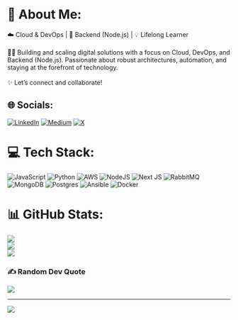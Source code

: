 # 💫 About Me:
☁️ Cloud & DevOps | 🚀 Backend (Node.js) | 💡 Lifelong Learner<br><br>👨‍💻 Building and scaling digital solutions with a focus on Cloud, DevOps, and Backend (Node.js). Passionate about robust architectures, automation, and staying at the forefront of technology.<br><br>✨ Let’s connect and collaborate!


## 🌐 Socials:
[![LinkedIn](https://img.shields.io/badge/LinkedIn-%230077B5.svg?logo=linkedin&logoColor=white)](https://linkedin.com/in/shivam-0) [![Medium](https://img.shields.io/badge/Medium-12100E?logo=medium&logoColor=white)](https://medium.com/@shivam_srv) [![X](https://img.shields.io/badge/X-black.svg?logo=X&logoColor=white)](https://x.com/shivam__srv) 

# 💻 Tech Stack:
![JavaScript](https://img.shields.io/badge/javascript-%23323330.svg?style=for-the-badge&logo=javascript&logoColor=%23F7DF1E) ![Python](https://img.shields.io/badge/python-3670A0?style=for-the-badge&logo=python&logoColor=ffdd54) ![AWS](https://img.shields.io/badge/AWS-%23FF9900.svg?style=for-the-badge&logo=amazon-aws&logoColor=white) ![NodeJS](https://img.shields.io/badge/node.js-6DA55F?style=for-the-badge&logo=node.js&logoColor=white) ![Next JS](https://img.shields.io/badge/Next-black?style=for-the-badge&logo=next.js&logoColor=white) ![RabbitMQ](https://img.shields.io/badge/rabbitmq-FF6600?style=for-the-badge&logo=rabbitmq&logoColor=white) ![MongoDB](https://img.shields.io/badge/MongoDB-%234ea94b.svg?style=for-the-badge&logo=mongodb&logoColor=white) ![Postgres](https://img.shields.io/badge/postgres-%23316192.svg?style=for-the-badge&logo=postgresql&logoColor=white) ![Ansible](https://img.shields.io/badge/ansible-%231A1918.svg?style=for-the-badge&logo=ansible&logoColor=white) ![Docker](https://img.shields.io/badge/docker-%230db7ed.svg?style=for-the-badge&logo=docker&logoColor=white)
# 📊 GitHub Stats:
![](https://github-readme-stats.vercel.app/api?username=shiv-am0&theme=dark&hide_border=false&include_all_commits=true&count_private=true)<br/>
![](https://github-readme-streak-stats.herokuapp.com/?user=shiv-am0&theme=dark&hide_border=false)<br/>
![](https://github-readme-stats.vercel.app/api/top-langs/?username=shiv-am0&theme=dark&hide_border=false&include_all_commits=true&count_private=true&layout=compact)

### ✍️ Random Dev Quote
![](https://quotes-github-readme.vercel.app/api?type=horizontal&theme=radical)

---
[![](https://visitcount.itsvg.in/api?id=shiv-am0&icon=0&color=0)](https://visitcount.itsvg.in)

<!-- Proudly created with GPRM ( https://gprm.itsvg.in ) -->
